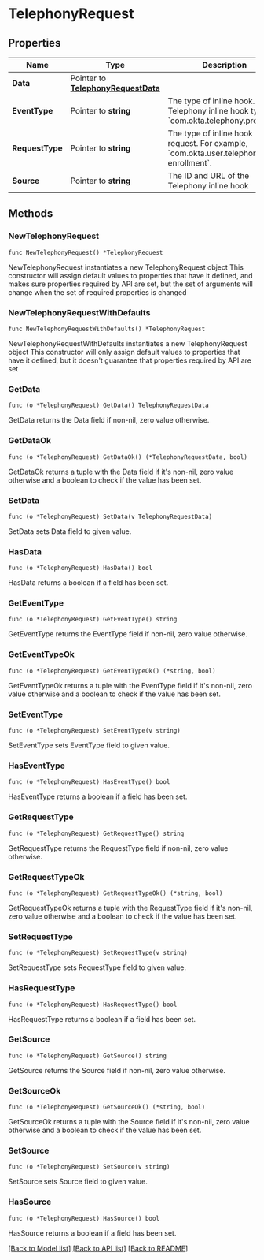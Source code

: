 # TelephonyRequest

## Properties

Name | Type | Description | Notes
------------ | ------------- | ------------- | -------------
**Data** | Pointer to [**TelephonyRequestData**](TelephonyRequestData.md) |  | [optional] 
**EventType** | Pointer to **string** | The type of inline hook. The Telephony inline hook type is &#x60;com.okta.telephony.provider&#x60;. | [optional] 
**RequestType** | Pointer to **string** | The type of inline hook request. For example, &#x60;com.okta.user.telephony.pre-enrollment&#x60;. | [optional] 
**Source** | Pointer to **string** | The ID and URL of the Telephony inline hook | [optional] 

## Methods

### NewTelephonyRequest

`func NewTelephonyRequest() *TelephonyRequest`

NewTelephonyRequest instantiates a new TelephonyRequest object
This constructor will assign default values to properties that have it defined,
and makes sure properties required by API are set, but the set of arguments
will change when the set of required properties is changed

### NewTelephonyRequestWithDefaults

`func NewTelephonyRequestWithDefaults() *TelephonyRequest`

NewTelephonyRequestWithDefaults instantiates a new TelephonyRequest object
This constructor will only assign default values to properties that have it defined,
but it doesn't guarantee that properties required by API are set

### GetData

`func (o *TelephonyRequest) GetData() TelephonyRequestData`

GetData returns the Data field if non-nil, zero value otherwise.

### GetDataOk

`func (o *TelephonyRequest) GetDataOk() (*TelephonyRequestData, bool)`

GetDataOk returns a tuple with the Data field if it's non-nil, zero value otherwise
and a boolean to check if the value has been set.

### SetData

`func (o *TelephonyRequest) SetData(v TelephonyRequestData)`

SetData sets Data field to given value.

### HasData

`func (o *TelephonyRequest) HasData() bool`

HasData returns a boolean if a field has been set.

### GetEventType

`func (o *TelephonyRequest) GetEventType() string`

GetEventType returns the EventType field if non-nil, zero value otherwise.

### GetEventTypeOk

`func (o *TelephonyRequest) GetEventTypeOk() (*string, bool)`

GetEventTypeOk returns a tuple with the EventType field if it's non-nil, zero value otherwise
and a boolean to check if the value has been set.

### SetEventType

`func (o *TelephonyRequest) SetEventType(v string)`

SetEventType sets EventType field to given value.

### HasEventType

`func (o *TelephonyRequest) HasEventType() bool`

HasEventType returns a boolean if a field has been set.

### GetRequestType

`func (o *TelephonyRequest) GetRequestType() string`

GetRequestType returns the RequestType field if non-nil, zero value otherwise.

### GetRequestTypeOk

`func (o *TelephonyRequest) GetRequestTypeOk() (*string, bool)`

GetRequestTypeOk returns a tuple with the RequestType field if it's non-nil, zero value otherwise
and a boolean to check if the value has been set.

### SetRequestType

`func (o *TelephonyRequest) SetRequestType(v string)`

SetRequestType sets RequestType field to given value.

### HasRequestType

`func (o *TelephonyRequest) HasRequestType() bool`

HasRequestType returns a boolean if a field has been set.

### GetSource

`func (o *TelephonyRequest) GetSource() string`

GetSource returns the Source field if non-nil, zero value otherwise.

### GetSourceOk

`func (o *TelephonyRequest) GetSourceOk() (*string, bool)`

GetSourceOk returns a tuple with the Source field if it's non-nil, zero value otherwise
and a boolean to check if the value has been set.

### SetSource

`func (o *TelephonyRequest) SetSource(v string)`

SetSource sets Source field to given value.

### HasSource

`func (o *TelephonyRequest) HasSource() bool`

HasSource returns a boolean if a field has been set.


[[Back to Model list]](../README.md#documentation-for-models) [[Back to API list]](../README.md#documentation-for-api-endpoints) [[Back to README]](../README.md)


